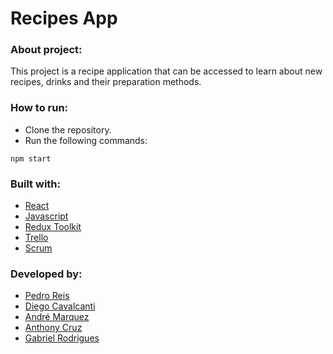 # Recipes App
### About project:
This project is a recipe application that can be accessed to learn about new recipes, drinks and their preparation methods.
### How to run:
- Clone the repository.
- Run the following commands:
```
npm start
```
### Built with:
- [React](https://pt-br.reactjs.org/)
- [Javascript](https://developer.mozilla.org/pt-BR/docs/Web/JavaScript)
- [Redux Toolkit](https://redux-toolkit.js.org/)
- [Trello](https://trello.com/)
- [Scrum](https://www.atlassian.com/br/agile/scrum)
### Developed by:
- [Pedro Reis](https://www.linkedin.com/in/pedroreisalves/)
- [Diego Cavalcanti](https://github.com/diegotimao)
- [André Marquez](https://github.com/andremarquezz)
- [Anthony Cruz](https://github.com/TonyyCruz)
- [Gabriel Rodrigues](https://github.com/gabomaravilha)

